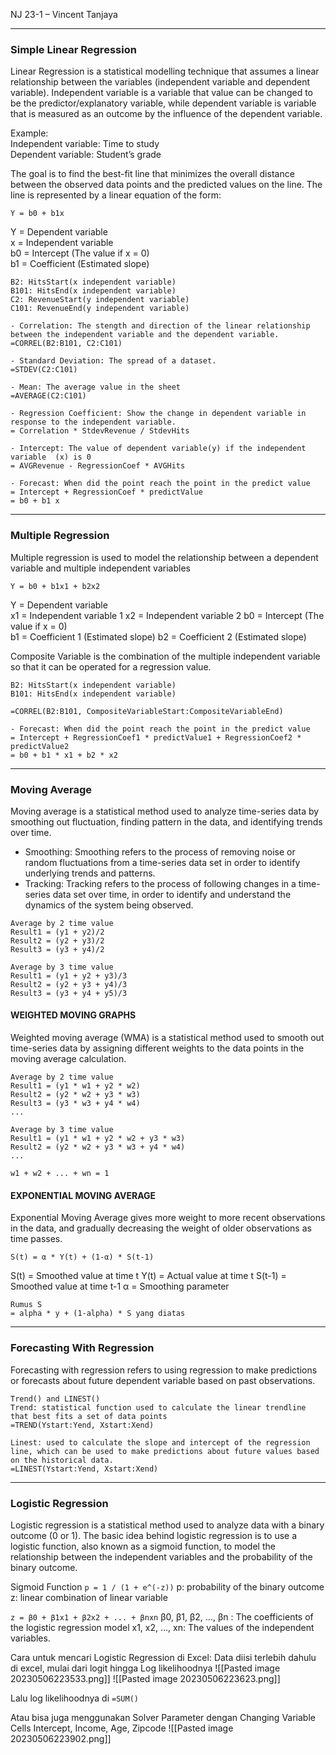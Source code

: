 NJ 23-1 – Vincent Tanjaya

---
### Simple Linear Regression
Linear Regression is a statistical modelling technique that assumes a linear relationship between the variables (independent variable and dependent variable). Independent variable is a variable that value can be changed to be the predictor/explanatory variable, while dependent variable is variable that is measured as an outcome by the influence of the dependent variable.

Example:  
Independent variable: Time to study  
Dependent variable: Student’s grade

The goal is to find the best-fit line that minimizes the overall distance between the observed data points and the predicted values on the line. The line is represented by a linear equation of the form:

` Y = b0 + b1x `

Y = Dependent variable  
x = Independent variable  
b0 = Intercept (The value if x = 0)  
b1 = Coefficient (Estimated slope)

``` Excel
B2: HitsStart(x independent variable)
B101: HitsEnd(x independent variable)
C2: RevenueStart(y independent variable)
C101: RevenueEnd(y independent variable)

- Correlation: The stength and direction of the linear relationship between the independent variable and the dependent variable. 
=CORREL(B2:B101, C2:C101)

- Standard Deviation: The spread of a dataset.
=STDEV(C2:C101)

- Mean: The average value in the sheet
=AVERAGE(C2:C101)

- Regression Coefficient: Show the change in dependent variable in response to the independent variable.
= Correlation * StdevRevenue / StdevHits

- Intercept: The value of dependent variable(y) if the independent variable  (x) is 0
= AVGRevenue - RegressionCoef * AVGHits

- Forecast: When did the point reach the point in the predict value  
= Intercept + RegressionCoef * predictValue 
= b0 + b1 x
```

---
### Multiple Regression
Multiple regression is used to model the relationship between a dependent variable and multiple independent variables 

` Y = b0 + b1x1 + b2x2 `

Y = Dependent variable  
x1 = Independent variable 1
x2 = Independent variable 2
b0 = Intercept (The value if x = 0)  
b1 = Coefficient 1 (Estimated slope) 
b2 = Coefficient 2 (Estimated slope)

Composite Variable is the combination of the multiple independent variable so that it can be operated for a regression value.

``` Excel
B2: HitsStart(x independent variable)
B101: HitsEnd(x independent variable)

=CORREL(B2:B101, CompositeVariableStart:CompositeVariableEnd)

- Forecast: When did the point reach the point in the predict value  
= Intercept + RegressionCoef1 * predictValue1 + RegressionCoef2 * predictValue2
= b0 + b1 * x1 + b2 * x2
```

---
### Moving Average
Moving average is a statistical method used to analyze time-series data by smoothing out fluctuation, finding pattern in the data, and identifying trends over time.
- Smoothing: Smoothing refers to the process of removing noise or random fluctuations from a time-series data set in order to identify underlying trends and patterns.
- Tracking: Tracking refers to the process of following changes in a time-series data set over time, in order to identify and understand the dynamics of the system being observed.
``` Excel
Average by 2 time value
Result1 = (y1 + y2)/2
Result2 = (y2 + y3)/2
Result3 = (y3 + y4)/2

Average by 3 time value
Result1 = (y1 + y2 + y3)/3
Result2 = (y2 + y3 + y4)/3
Result3 = (y3 + y4 + y5)/3
```

#### WEIGHTED MOVING GRAPHS
Weighted moving average (WMA) is a statistical method used to smooth out time-series data by assigning different weights to the data points in the moving average calculation.
``` Excel
Average by 2 time value
Result1 = (y1 * w1 + y2 * w2)
Result2 = (y2 * w2 + y3 * w3)
Result3 = (y3 * w3 + y4 * w4)
...

Average by 3 time value
Result1 = (y1 * w1 + y2 * w2 + y3 * w3)
Result2 = (y2 * w2 + y3 * w3 + y4 * w4)
...
```

` w1 + w2 + ... + wn = 1 `

#### EXPONENTIAL MOVING AVERAGE
Exponential Moving Average gives more weight to more recent observations in the data, and gradually decreasing the weight of older observations as time passes.

` S(t) = α * Y(t) + (1-α) * S(t-1) `

S(t) = Smoothed value at time t
Y(t) = Actual value at time t
S(t-1) = Smoothed value at time t-1
α = Smoothing parameter

```Excel
Rumus S
= alpha * y + (1-alpha) * S yang diatas 
```

---
### Forecasting With Regression
Forecasting with regression refers to using regression to make predictions or forecasts about future dependent variable based on past observations.

``` Excel
Trend() and LINEST()
Trend: statistical function used to calculate the linear trendline that best fits a set of data points
=TREND(Ystart:Yend, Xstart:Xend)

Linest: used to calculate the slope and intercept of the regression line, which can be used to make predictions about future values based on the historical data.
=LINEST(Ystart:Yend, Xstart:Xend)
```

---
### Logistic Regression
Logistic regression is a statistical method used to analyze data with a binary outcome (0 or 1). The basic idea behind logistic regression is to use a logistic function, also known as a sigmoid function, to model the relationship between the independent variables and the probability of the binary outcome.

Sigmoid Function
` p = 1 / (1 + e^(-z)) `
p: probability of the binary outcome
z: linear combination of linear variable

` z = β0 + β1x1 + β2x2 + ... + βnxn `
β0, β1, β2, ..., βn : The coefficients of the logistic regression model
x1, x2, ..., xn: The values of the independent variables.


Cara untuk mencari Logistic Regression di Excel: 
Data diisi terlebih dahulu di excel, mulai dari logit hingga Log likelihoodnya
![[Pasted image 20230506223533.png]]
![[Pasted image 20230506223623.png]]

Lalu log likelihoodnya di `=SUM()`


Atau bisa juga menggunakan Solver Parameter dengan Changing Variable Cells Intercept, Income, Age, Zipcode
![[Pasted image 20230506223902.png]]